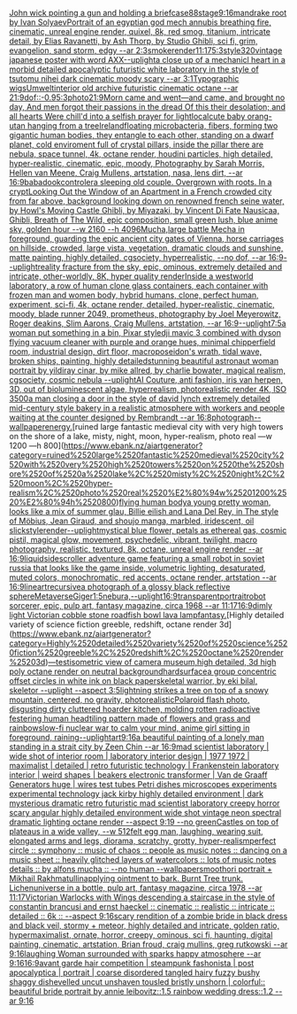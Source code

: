 [John wick pointing a gun and holding a briefcase](https://www.ebank.nz/aiartgenerator?category=John%2520wick%2520pointing%2520a%2520gun%2520and%2520holding%2520a%2520briefcase)[88](https://www.ebank.nz/aiartgenerator?category=88)[stage](https://www.ebank.nz/aiartgenerator?category=stage)[9:16](https://www.ebank.nz/aiartgenerator?category=9%3A16)[mandrake root by Ivan Solyaev](https://www.ebank.nz/aiartgenerator?category=mandrake%2520root%2520by%2520Ivan%2520Solyaev)[Portrait of an egyptian god mech annubis breathing fire, cinematic, unreal engine render, quixel, 8k, red smog, titanium, intricate detail, by Elias Ravanetti, by Ash Thorp, by Studio Ghibli, sci fi, grim, evangelion, sand storm, edgy --ar 2:3](https://www.ebank.nz/aiartgenerator?category=Portrait%2520of%2520an%2520egyptian%2520god%2520mech%2520annubis%2520breathing%2520fire%2C%2520cinematic%2C%2520unreal%2520engine%2520render%2C%2520quixel%2C%25208k%2C%2520red%2520smog%2C%2520titanium%2C%2520intricate%2520detail%2C%2520by%2520Elias%2520Ravanetti%2C%2520by%2520Ash%2520Thorp%2C%2520by%2520Studio%2520Ghibli%2C%2520sci%2520fi%2C%2520grim%2C%2520evangelion%2C%2520sand%2520storm%2C%2520edgy%2520--ar%25202%3A3)[smoke](https://www.ebank.nz/aiartgenerator?category=smoke)[render](https://www.ebank.nz/aiartgenerator?category=render)[11:17](https://www.ebank.nz/aiartgenerator?category=11%3A17)[5:3](https://www.ebank.nz/aiartgenerator?category=5%3A3)[style](https://www.ebank.nz/aiartgenerator?category=style)[320](https://www.ebank.nz/aiartgenerator?category=320)[vintage japanese poster with word AXX](https://www.ebank.nz/aiartgenerator?category=vintage%2520japanese%2520poster%2520with%2520word%2520AXX)[--uplight](https://www.ebank.nz/aiartgenerator?category=--uplight)[a close up of a mechanicl heart in a morbid detailed apocalyptic futuristic white laboratory in the style of tsutomu nihei dark cinematic moody scary --ar 3:1](https://www.ebank.nz/aiartgenerator?category=a%2520close%2520up%2520of%2520a%2520mechanicl%2520heart%2520in%2520a%2520morbid%2520detailed%2520apocalyptic%2520futuristic%2520white%2520laboratory%2520in%2520the%2520style%2520of%2520tsutomu%2520nihei%2520dark%2520cinematic%2520moody%2520scary%2520--ar%25203%3A1)[Typographic wigs](https://www.ebank.nz/aiartgenerator?category=Typographic%2520wigs)[Umwelt](https://www.ebank.nz/aiartgenerator?category=Umwelt)[interior old archive futuristic cinematic octane --ar 21:9](https://www.ebank.nz/aiartgenerator?category=interior%2520old%2520archive%2520futuristic%2520cinematic%2520octane%2520--ar%252021%3A9)[dof::-0.9](https://www.ebank.nz/aiartgenerator?category=dof%3A%3A-0.9)[5:3](https://www.ebank.nz/aiartgenerator?category=5%3A3)[photo](https://www.ebank.nz/aiartgenerator?category=photo)[21:9](https://www.ebank.nz/aiartgenerator?category=21%3A9)[Morn came and went—and came, and brought no day, And men forgot their passions in the dread Of this their desolation; and all hearts Were chill'd into a selfish prayer for light](https://www.ebank.nz/aiartgenerator?category=Morn%2520came%2520and%2520went%E2%80%94and%2520came%2C%2520and%2520brought%2520no%2520day%2C%2520And%2520men%2520forgot%2520their%2520passions%2520in%2520the%2520dread%2520Of%2520this%2520their%2520desolation%3B%2520and%2520all%2520hearts%2520Were%2520chill%27d%2520into%2520a%2520selfish%2520prayer%2520for%2520light)[local](https://www.ebank.nz/aiartgenerator?category=local)[cute baby orang-utan hanging from a tree](https://www.ebank.nz/aiartgenerator?category=cute%2520baby%2520orang-utan%2520hanging%2520from%2520a%2520tree)[Ireland](https://www.ebank.nz/aiartgenerator?category=Ireland)[floating microbacteria, fibers, forming two gigantic human bodies, they entangle to each other, standing on a dwarf planet, cold enviroment full of crystal pillars, inside the pillar there are nebula, space tunnel, 4k, octane render, houdini particles, high detailed, hyper-realistic, cinematic, epic, moody, Photography by Sarah Morris, Hellen van Meene, Craig Mullens, artstation, nasa, lens dirt, --ar 16:9](https://www.ebank.nz/aiartgenerator?category=floating%2520microbacteria%2C%2520fibers%2C%2520forming%2520two%2520gigantic%2520human%2520bodies%2C%2520they%2520entangle%2520to%2520each%2520other%2C%2520standing%2520on%2520a%2520dwarf%2520planet%2C%2520cold%2520enviroment%2520full%2520of%2520crystal%2520pillars%2C%2520inside%2520the%2520pillar%2520there%2520are%2520nebula%2C%2520space%2520tunnel%2C%25204k%2C%2520octane%2520render%2C%2520houdini%2520particles%2C%2520high%2520detailed%2C%2520hyper-realistic%2C%2520cinematic%2C%2520epic%2C%2520moody%2C%2520Photography%2520by%2520Sarah%2520Morris%2C%2520Hellen%2520van%2520Meene%2C%2520Craig%2520Mullens%2C%2520artstation%2C%2520nasa%2C%2520lens%2520dirt%2C%2520--ar%252016%3A9)[babadook](https://www.ebank.nz/aiartgenerator?category=babadook)[controler](https://www.ebank.nz/aiartgenerator?category=controler)[a sleeping old couple. Overgrown with roots. In a crypt](https://www.ebank.nz/aiartgenerator?category=a%2520sleeping%2520old%2520couple.%2520Overgrown%2520with%2520roots.%2520In%2520a%2520crypt)[Looking Out the Window of an Apartment in a French crowded city from far above, background looking down on renowned french seine water, by Howl's Moving Castle Ghibli, by Miyazaki, by Vincent Di Fate Nausicaa, Ghibli, Breath of The Wild, epic composition, small green lush, blue anime sky, golden hour --w 2160 --h 4096](https://www.ebank.nz/aiartgenerator?category=Looking%2520Out%2520the%2520Window%2520of%2520an%2520Apartment%2520in%2520a%2520French%2520crowded%2520city%2520from%2520far%2520above%2C%2520background%2520looking%2520down%2520on%2520renowned%2520french%2520seine%2520water%2C%2520by%2520Howl%27s%2520Moving%2520Castle%2520Ghibli%2C%2520by%2520Miyazaki%2C%2520by%2520Vincent%2520Di%2520Fate%2520Nausicaa%2C%2520Ghibli%2C%2520Breath%2520of%2520The%2520Wild%2C%2520epic%2520composition%2C%2520small%2520green%2520lush%2C%2520blue%2520anime%2520sky%2C%2520golden%2520hour%2520--w%25202160%2520--h%25204096)[Mucha,](https://www.ebank.nz/aiartgenerator?category=Mucha%2C)[large battle Mecha in foreground, guarding the epic ancient city gates of Vienna, horse carriages on hillside, crowded, large vista, vegetation, dramatic clouds and sunshine, matte painting, highly detailed, cgsociety, hyperrealistic, --no dof, --ar 16:9](https://www.ebank.nz/aiartgenerator?category=large%2520battle%2520Mecha%2520in%2520foreground%2C%2520guarding%2520the%2520epic%2520ancient%2520city%2520gates%2520of%2520Vienna%2C%2520horse%2520carriages%2520on%2520hillside%2C%2520crowded%2C%2520large%2520vista%2C%2520vegetation%2C%2520dramatic%2520clouds%2520and%2520sunshine%2C%2520matte%2520painting%2C%2520highly%2520detailed%2C%2520cgsociety%2C%2520hyperrealistic%2C%2520--no%2520dof%2C%2520--ar%252016%3A9)[--uplight](https://www.ebank.nz/aiartgenerator?category=--uplight)[reality fracture from the sky, epic, ominous, extremely detailed and intricate, other-worldly, 8K, hyper quality render](https://www.ebank.nz/aiartgenerator?category=reality%2520fracture%2520from%2520the%2520sky%2C%2520epic%2C%2520ominous%2C%2520extremely%2520detailed%2520and%2520intricate%2C%2520other-worldly%2C%25208K%2C%2520hyper%2520quality%2520render)[Inside a westworld laboratory, a row of human clone glass containers, each container with frozen man and women body, hybrid humans, clone, perfect human, experiment, sci-fi, 4k, octane render, detailed, hyper-realistic, cinematic, moody, blade runner 2049, prometheus, photography by Joel Meyerowitz, Roger deakins, Slim Aarons, Craig Mullens, artstation, --ar 16:9](https://www.ebank.nz/aiartgenerator?category=Inside%2520a%2520westworld%2520laboratory%2C%2520a%2520row%2520of%2520human%2520clone%2520glass%2520containers%2C%2520each%2520container%2520with%2520frozen%2520man%2520and%2520women%2520body%2C%2520hybrid%2520humans%2C%2520clone%2C%2520perfect%2520human%2C%2520experiment%2C%2520sci-fi%2C%25204k%2C%2520octane%2520render%2C%2520detailed%2C%2520hyper-realistic%2C%2520cinematic%2C%2520moody%2C%2520blade%2520runner%25202049%2C%2520prometheus%2C%2520photography%2520by%2520Joel%2520Meyerowitz%2C%2520Roger%2520deakins%2C%2520Slim%2520Aarons%2C%2520Craig%2520Mullens%2C%2520artstation%2C%2520--ar%252016%3A9)[--uplight](https://www.ebank.nz/aiartgenerator?category=--uplight)[7:5](https://www.ebank.nz/aiartgenerator?category=7%3A5)[a woman put something in a bin, Pixar style](https://www.ebank.nz/aiartgenerator?category=a%2520woman%2520put%2520something%2520in%2520a%2520bin%2C%2520Pixar%2520style)[dji mavic 3 combined with dyson flying vacuum cleaner with purple and orange hues, minimal chipperfield room, industrial design, dirt floor, macro](https://www.ebank.nz/aiartgenerator?category=dji%2520mavic%25203%2520combined%2520with%2520dyson%2520flying%2520vacuum%2520cleaner%2520with%2520purple%2520and%2520orange%2520hues%2C%2520minimal%2520chipperfield%2520room%2C%2520industrial%2520design%2C%2520dirt%2520floor%2C%2520macro)[poseidon's wrath, tidal wave, broken ships, painting, highly detailed](https://www.ebank.nz/aiartgenerator?category=poseidon%27s%2520wrath%2C%2520tidal%2520wave%2C%2520broken%2520ships%2C%2520painting%2C%2520highly%2520detailed)[stunning beautiful astronaut woman portrait by yildiray cinar, by mike allred, by charlie bowater, magical realism, cgsociety, cosmic nebula --uplight](https://www.ebank.nz/aiartgenerator?category=stunning%2520beautiful%2520astronaut%2520woman%2520portrait%2520by%2520yildiray%2520cinar%2C%2520by%2520mike%2520allred%2C%2520by%2520charlie%2520bowater%2C%2520magical%2520realism%2C%2520cgsociety%2C%2520cosmic%2520nebula%2520--uplight)[AI Couture, anti fashion, iris van herpen, 3D, out of bioluminescent algae, hyperrealism, photorealistic render 4K, ISO 3500](https://www.ebank.nz/aiartgenerator?category=AI%2520Couture%2C%2520anti%2520fashion%2C%2520iris%2520van%2520herpen%2C%25203D%2C%2520out%2520of%2520bioluminescent%2520algae%2C%2520hyperrealism%2C%2520photorealistic%2520render%25204K%2C%2520ISO%25203500)[a man closing a door in the style of david lynch extremely detailed mid-century style bakery in a realistic atmosphere with workers and people waiting at the counter designed by Rembrandt --ar 16:8](https://www.ebank.nz/aiartgenerator?category=a%2520man%2520closing%2520a%2520door%2520in%2520the%2520style%2520of%2520david%2520lynch%2520extremely%2520detailed%2520mid-century%2520style%2520bakery%2520in%2520a%2520realistic%2520atmosphere%2520with%2520workers%2520and%2520people%2520waiting%2520at%2520the%2520counter%2520designed%2520by%2520Rembrandt%2520--ar%252016%3A8)[photograph](https://www.ebank.nz/aiartgenerator?category=photograph)[--wallpaper](https://www.ebank.nz/aiartgenerator?category=--wallpaper)[energy.](https://www.ebank.nz/aiartgenerator?category=energy.)[ruined large fantastic medieval city with very high towers on the shore of a lake, misty, night, moon, hyper-realism, photo real —w 1200 —h 800](https://www.ebank.nz/aiartgenerator?category=ruined%2520large%2520fantastic%2520medieval%2520city%2520with%2520very%2520high%2520towers%2520on%2520the%2520shore%2520of%2520a%2520lake%2C%2520misty%2C%2520night%2C%2520moon%2C%2520hyper-realism%2C%2520photo%2520real%2520%E2%80%94w%25201200%2520%E2%80%94h%2520800)[flying human body](https://www.ebank.nz/aiartgenerator?category=flying%2520human%2520body)[a young pretty woman, looks like a mix of summer glau, Billie eilish and Lana Del Rey, in The style of Möbius, Jean Giraud, and shoujo manga, marbled, iridescent, oil slick](https://www.ebank.nz/aiartgenerator?category=a%2520young%2520pretty%2520woman%2C%2520looks%2520like%2520a%2520mix%2520of%2520summer%2520glau%2C%2520Billie%2520eilish%2520and%2520Lana%2520Del%2520Rey%2C%2520in%2520The%2520style%2520of%2520M%C3%B6bius%2C%2520Jean%2520Giraud%2C%2520and%2520shoujo%2520manga%2C%2520marbled%2C%2520iridescent%2C%2520oil%2520slick)[style](https://www.ebank.nz/aiartgenerator?category=style)[render](https://www.ebank.nz/aiartgenerator?category=render)[--uplight](https://www.ebank.nz/aiartgenerator?category=--uplight)[mystical blue flower, petals as ethereal gas, cosmic pistil, magical glow, movement, psychedelic, vibrant, twilight, macro photography, realistic, textured, 8k, octane, unreal engine render --ar 16:9](https://www.ebank.nz/aiartgenerator?category=mystical%2520blue%2520flower%2C%2520petals%2520as%2520ethereal%2520gas%2C%2520cosmic%2520pistil%2C%2520magical%2520glow%2C%2520movement%2C%2520psychedelic%2C%2520vibrant%2C%2520twilight%2C%2520macro%2520photography%2C%2520realistic%2C%2520textured%2C%25208k%2C%2520octane%2C%2520unreal%2520engine%2520render%2520--ar%252016%3A9)[liquid](https://www.ebank.nz/aiartgenerator?category=liquid)[sidescroller adventure game featuring a small robot in soviet russia that looks like the game inside, volumetric lighting, desaturated, muted colors, monochromatic, red accents, octane render, artstation --ar 16:9](https://www.ebank.nz/aiartgenerator?category=sidescroller%2520adventure%2520game%2520featuring%2520a%2520small%2520robot%2520in%2520soviet%2520russia%2520that%2520looks%2520like%2520the%2520game%2520inside%2C%2520volumetric%2520lighting%2C%2520desaturated%2C%2520muted%2520colors%2C%2520monochromatic%2C%2520red%2520accents%2C%2520octane%2520render%2C%2520artstation%2520--ar%252016%3A9)[lineart](https://www.ebank.nz/aiartgenerator?category=lineart)[recursive](https://www.ebank.nz/aiartgenerator?category=recursive)[a photograph of a glossy black reflective sphere](https://www.ebank.nz/aiartgenerator?category=a%2520photograph%2520of%2520a%2520glossy%2520black%2520reflective%2520sphere)[Metaverse](https://www.ebank.nz/aiartgenerator?category=Metaverse)[Giger](https://www.ebank.nz/aiartgenerator?category=Giger)[1:5](https://www.ebank.nz/aiartgenerator?category=1%3A5)[nebura,](https://www.ebank.nz/aiartgenerator?category=nebura%2C)[--uplight](https://www.ebank.nz/aiartgenerator?category=--uplight)[16:9](https://www.ebank.nz/aiartgenerator?category=16%3A9)[transparent](https://www.ebank.nz/aiartgenerator?category=transparent)[portrait](https://www.ebank.nz/aiartgenerator?category=portrait)[robot sorcerer, epic, pulp art, fantasy magazine, circa 1968 --ar 11:17](https://www.ebank.nz/aiartgenerator?category=robot%2520sorcerer%2C%2520epic%2C%2520pulp%2520art%2C%2520fantasy%2520magazine%2C%2520circa%25201968%2520--ar%252011%3A17)[16:9](https://www.ebank.nz/aiartgenerator?category=16%3A9)[dimly light Victorian cobble stone road](https://www.ebank.nz/aiartgenerator?category=dimly%2520light%2520Victorian%2520cobble%2520stone%2520road)[fish bowl lava lamp](https://www.ebank.nz/aiartgenerator?category=fish%2520bowl%2520lava%2520lamp)[fantasy.](https://www.ebank.nz/aiartgenerator?category=fantasy.)[Highly detailed variety of science fiction greeble, redshift, octane render 3d](https://www.ebank.nz/aiartgenerator?category=Highly%2520detailed%2520variety%2520of%2520science%2520fiction%2520greeble%2C%2520redshift%2C%2520octane%2520render%25203d)[—test](https://www.ebank.nz/aiartgenerator?category=%E2%80%94test)[isometric view of camera museum,high detailed, 3d high poly octane render on neutral background](https://www.ebank.nz/aiartgenerator?category=isometric%2520view%2520of%2520camera%2520museum%2Chigh%2520detailed%2C%25203d%2520high%2520poly%2520octane%2520render%2520on%2520neutral%2520background)[hardsurface](https://www.ebank.nz/aiartgenerator?category=hardsurface)[a group concentric offset circles in white ink on black paper](https://www.ebank.nz/aiartgenerator?category=a%2520group%2520concentric%2520offset%2520circles%2520in%2520white%2520ink%2520on%2520black%2520paper)[skeletal warrior, by eki bilal, skeletor --uplight --aspect 3:5](https://www.ebank.nz/aiartgenerator?category=skeletal%2520warrior%2C%2520by%2520eki%2520bilal%2C%2520skeletor%2520--uplight%2520--aspect%25203%3A5)[lightning strikes a tree on top of a snowy mountain, centered, no gravity, photorealistic](https://www.ebank.nz/aiartgenerator?category=lightning%2520strikes%2520a%2520tree%2520on%2520top%2520of%2520a%2520snowy%2520mountain%2C%2520centered%2C%2520no%2520gravity%2C%2520photorealistic)[Polaroid flash photo, disgusting dirty cluttered hoarder kitchen, molding rotten radioactive festering human head](https://www.ebank.nz/aiartgenerator?category=Polaroid%2520flash%2520photo%2C%2520disgusting%2520dirty%2520cluttered%2520hoarder%2520kitchen%2C%2520molding%2520rotten%2520radioactive%2520festering%2520human%2520head)[tiling pattern made of flowers and grass and rainbows](https://www.ebank.nz/aiartgenerator?category=tiling%2520pattern%2520made%2520of%2520flowers%2520and%2520grass%2520and%2520rainbows)[low-fi nuclear war to calm your mind, anime girl sitting in foreground, raining](https://www.ebank.nz/aiartgenerator?category=low-fi%2520nuclear%2520war%2520to%2520calm%2520your%2520mind%2C%2520anime%2520girl%2520sitting%2520in%2520foreground%2C%2520raining)[--uplight](https://www.ebank.nz/aiartgenerator?category=--uplight)[art](https://www.ebank.nz/aiartgenerator?category=art)[9:16](https://www.ebank.nz/aiartgenerator?category=9%3A16)[a beautiful painting of a lonely man standing in a strait city by Zeen Chin --ar 16:9](https://www.ebank.nz/aiartgenerator?category=a%2520beautiful%2520painting%2520of%2520a%2520lonely%2520man%2520standing%2520in%2520a%2520strait%2520city%2520by%2520Zeen%2520Chin%2520--ar%252016%3A9)[mad scientist laboratory | wide shot of interior room | laboratory interior design | 1977 1972 | maximalist | detailed | retro futuristic technology | Frankenstein laboratory interior | weird shapes | beakers electronic transformer | Van de Graaff Generators huge | wires test tubes Petri dishes microscopes experiments experimental technology jack kirby highly detailed environment | dark mysterious dramatic retro futuristic mad scientist laboratory creepy horror scary angular highly detailed environment wide shot vintage neon spectral dramatic lighting octane render --aspect 9:19 --no green](https://www.ebank.nz/aiartgenerator?category=mad%2520scientist%2520laboratory%2520%7C%2520wide%2520shot%2520of%2520interior%2520room%2520%7C%2520laboratory%2520interior%2520design%2520%7C%25201977%25201972%2520%7C%2520maximalist%2520%7C%2520detailed%2520%7C%2520retro%2520futuristic%2520technology%2520%7C%2520Frankenstein%2520laboratory%2520interior%2520%7C%2520weird%2520shapes%2520%7C%2520beakers%2520electronic%2520transformer%2520%7C%2520Van%2520de%2520Graaff%2520Generators%2520huge%2520%7C%2520wires%2520test%2520tubes%2520Petri%2520dishes%2520microscopes%2520experiments%2520experimental%2520technology%2520jack%2520kirby%2520highly%2520detailed%2520environment%2520%7C%2520dark%2520mysterious%2520dramatic%2520retro%2520futuristic%2520mad%2520scientist%2520laboratory%2520creepy%2520horror%2520scary%2520angular%2520highly%2520detailed%2520environment%2520wide%2520shot%2520vintage%2520neon%2520spectral%2520dramatic%2520lighting%2520octane%2520render%2520--aspect%25209%3A19%2520--no%2520green)[Castles on top of plateaus in a wide valley, --w 512](https://www.ebank.nz/aiartgenerator?category=Castles%2520on%2520top%2520of%2520plateaus%2520in%2520a%2520wide%2520valley%2C%2520--w%2520512)[felt egg man, laughing, wearing suit, elongated arms and legs, diorama, scratchy, grotty, hyper-realism](https://www.ebank.nz/aiartgenerator?category=felt%2520egg%2520man%2C%2520laughing%2C%2520wearing%2520suit%2C%2520elongated%2520arms%2520and%2520legs%2C%2520diorama%2C%2520scratchy%2C%2520grotty%2C%2520hyper-realism)[perfect circle :: symphony :: music of chaos :: people as music notes :: dancing on a music sheet :: heavily glitched layers of watercolors :: lots of music notes details :: by alfons mucha :: --no human --wallpaper](https://www.ebank.nz/aiartgenerator?category=perfect%2520circle%2520%3A%3A%2520symphony%2520%3A%3A%2520music%2520of%2520chaos%2520%3A%3A%2520people%2520as%2520music%2520notes%2520%3A%3A%2520dancing%2520on%2520a%2520music%2520sheet%2520%3A%3A%2520heavily%2520glitched%2520layers%2520of%2520watercolors%2520%3A%3A%2520lots%2520of%2520music%2520notes%2520details%2520%3A%3A%2520by%2520alfons%2520mucha%2520%3A%3A%2520--no%2520human%2520--wallpaper)[smooth](https://www.ebank.nz/aiartgenerator?category=smooth)[ori portrait + Mikhail Rakhmatullin](https://www.ebank.nz/aiartgenerator?category=ori%2520portrait%2520%2B%2520Mikhail%2520Rakhmatullin)[applying ointment to bark. Burnt Tree trunk. Lichen](https://www.ebank.nz/aiartgenerator?category=applying%2520ointment%2520to%2520bark.%2520Burnt%2520Tree%2520trunk.%2520Lichen)[universe in a bottle, pulp art, fantasy magazine, circa 1978 --ar 11:17](https://www.ebank.nz/aiartgenerator?category=universe%2520in%2520a%2520bottle%2C%2520pulp%2520art%2C%2520fantasy%2520magazine%2C%2520circa%25201978%2520--ar%252011%3A17)[Victorian Warlocks with Wings descending a staircase in the style of constantin brancusi and ernst haeckel :: cinematic :: realistic :: intricate :: detailed :: 6k :: --aspect 9:16](https://www.ebank.nz/aiartgenerator?category=Victorian%2520Warlocks%2520with%2520Wings%2520descending%2520a%2520staircase%2520in%2520the%2520style%2520of%2520constantin%2520brancusi%2520and%2520ernst%2520haeckel%2520%3A%3A%2520cinematic%2520%3A%3A%2520realistic%2520%3A%3A%2520intricate%2520%3A%3A%2520detailed%2520%3A%3A%25206k%2520%3A%3A%2520--aspect%25209%3A16)[scary rendition of a zombie bride in black dress and black veil, stormy + meteor, highly detailed and intricate, golden ratio, hypermaximalist, ornate, horror, creepy, ominous, sci fi, haunting, digital painting, cinematic, artstation, Brian froud, craig mullins, greg rutkowski --ar 9:16](https://www.ebank.nz/aiartgenerator?category=scary%2520rendition%2520of%2520a%2520zombie%2520bride%2520in%2520black%2520dress%2520and%2520black%2520veil%2C%2520stormy%2520%2B%2520meteor%2C%2520highly%2520detailed%2520and%2520intricate%2C%2520golden%2520ratio%2C%2520hypermaximalist%2C%2520ornate%2C%2520horror%2C%2520creepy%2C%2520ominous%2C%2520sci%2520fi%2C%2520haunting%2C%2520digital%2520painting%2C%2520cinematic%2C%2520artstation%2C%2520Brian%2520froud%2C%2520craig%2520mullins%2C%2520greg%2520rutkowski%2520--ar%25209%3A16)[laughing Woman surrounded with sparks happy atmosphere --ar 9:16](https://www.ebank.nz/aiartgenerator?category=laughing%2520Woman%2520surrounded%2520with%2520sparks%2520happy%2520atmosphere%2520--ar%25209%3A16)[](https://www.ebank.nz/aiartgenerator?category=)[16:9](https://www.ebank.nz/aiartgenerator?category=16%3A9)[avant garde hair competition | steampunk fashonista | post apocalyptica | portrait | coarse disordered tangled hairy fuzzy bushy shaggy dishevelled uncut unshaven tousled bristly unshorn | colorful:: beautiful bride portrait by annie leibovitz::1.5 rainbow wedding dress::1.2 --ar 9:16](https://www.ebank.nz/aiartgenerator?category=avant%2520garde%2520hair%2520competition%2520%7C%2520steampunk%2520fashonista%2520%7C%2520post%2520apocalyptica%2520%7C%2520portrait%2520%7C%2520coarse%2520disordered%2520tangled%2520hairy%2520fuzzy%2520bushy%2520shaggy%2520dishevelled%2520uncut%2520unshaven%2520tousled%2520bristly%2520unshorn%2520%7C%2520colorful%3A%3A%2520beautiful%2520bride%2520portrait%2520by%2520annie%2520leibovitz%3A%3A1.5%2520rainbow%2520wedding%2520dress%3A%3A1.2%2520--ar%25209%3A16)